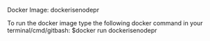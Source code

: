 Docker Image: dockerisenodepr

To run the docker image type the following docker command in your terminal/cmd/gitbash:
$docker run dockerisenodepr
